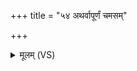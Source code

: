 +++
title = "५४ अथर्वापूर्णं चमसम्"

+++
<details><summary>मूलम् (VS)</summary>

अथ॑र्वापू॒र्णं च॑म॒सं यमि॑न्द्रा॒याबि॑भर्वा॒जिनी॑वते। तस्मि॑न्कृणोति सुकृ॒तस्य॑भ॒क्षं तस्मि॒न्निन्दुः॑ पवते विश्व॒दानीम् ॥
</details>